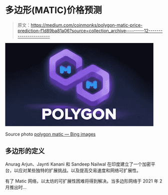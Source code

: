 # 多边形(MATIC)价格预测

> 原文：<https://medium.com/coinmonks/polygon-matic-price-prediction-f1d89ba81a06?source=collection_archive---------12----------------------->

![](img/544fbc6078d21972cb0275544e26fe28.png)

Source photo [polygon matic — Bing images](https://www.bing.com/images/search?view=detailV2&ccid=JtcC4XxB&id=2E8A489A11EF013D8F3C224093795F15A0828416&thid=OIP.JtcC4XxB-yssuK_fBUeGlgHaEK&mediaurl=https%3a%2f%2fth.bing.com%2fth%2fid%2fR.26d702e17c41fb2b2cb8afdf05478696%3frik%3dFoSCoBVfeZNAIg%26riu%3dhttp%253a%252f%252fwhiteboardcrypto.com%252fwp-content%252fuploads%252f2021%252f11%252fPolygon.png%26ehk%3dt92ZCnax%252faAtTYtVzYAGugBV%252f9f3NP4utYsYjy78rRs%253d%26risl%3d%26pid%3dImgRaw%26r%3d0&exph=1080&expw=1920&q=polygon+matic&simid=607997907273526081&FORM=IRPRST&ck=0BAE0C82754B48D62D3AE95E25121A58&selectedIndex=3&ajaxhist=0&ajaxserp=0)

## 多边形的定义

Anurag Arjun、Jaynti Kanani 和 Sandeep Nailwal 在印度建立了一个加密平台，以应对某些独特的扩展挑战。以及提高交易速度和网络可扩展性。

有了 Matic 网络，以太坊的可扩展性困难将得到解决。当多边形网络于 2021 年 2 月推出时…